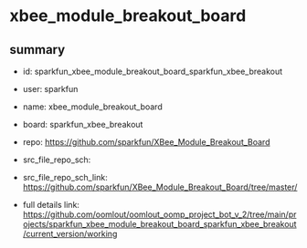 # xbee_module_breakout_board
 
## summary 
* id: sparkfun_xbee_module_breakout_board_sparkfun_xbee_breakout
* user: sparkfun
* name: xbee_module_breakout_board
* board: sparkfun_xbee_breakout
* repo: https://github.com/sparkfun/XBee_Module_Breakout_Board



* src_file_repo_sch: 
* src_file_repo_sch_link: https://github.com/sparkfun/XBee_Module_Breakout_Board/tree/master/
* full details link: https://github.com/oomlout/oomlout_oomp_project_bot_v_2/tree/main/projects/sparkfun_xbee_module_breakout_board_sparkfun_xbee_breakout/current_version/working  







